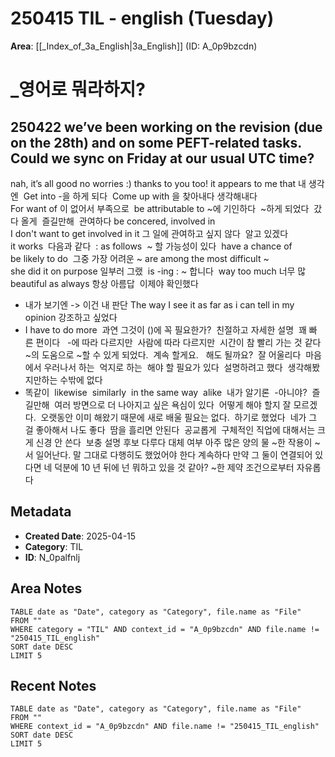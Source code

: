# 250415 TIL - english (Tuesday)
**Area**: [[_Index_of_3a_English|3a_English]] (ID: A_0p9bzcdn)
# _영어로 뭐라하지?
250422
we’ve been working on the revision (due on the 28th) and on some PEFT-related tasks. 
Could we sync on Friday at our usual UTC time?
--
nah, it’s all good no worries :) thanks to you too!
it appears to me that 내 생각엔 
Get into -을 하게 되다 
Come up with 을 찾아내다 생각해내다 
For want of 이 없어서 부족으로 
be attributable to ~에 기인하다 
~하게 되었다 
갔다 올게 
즐길만해 
관여하다 be concered, involved in
I don't want to get involved in it 그 일에 관여하고 싶지 않다 
알고 있겠다 
it works 
다음과 같다 
: as follows 
~ 할 가능성이 있다 
have a chance of 
be likely to do 
그중 가장 어려운 ~ are among the most difficult ~ 
she did it on purpose 일부러 그랬 
is -ing : ~ 합니다 
way too much 너무 많 
beautiful as always 항상 아름답 
이제야 확인했다
- 내가 보기엔
-> 이건 내 판단
The way I see it
as far as i can tell
in my opinion
강조하고 싶었다 
- I have to do more 
과연 그것이 ()에 꼭 필요한가? 
친절하고 자세한 설명 
꽤 빠른 편이다  
-에 따라 다르지만 
사람에 따라 다르지만 
시간이 참 빨리 가는 것 같다 
~의 도움으로 ~할 수 있게 되었다. 
계속 할게요.  
해도 될까요? 
잘 어울리다 
마음에서 우러나서 하는 
억지로 하는 
해야 할 필요가 있다 
설명하려고 했다 
생각해봤지만하는 수밖에 없다 
- 똑같이 
likewise 
similarly 
in the same way 
alike 
내가 알기론 
-아니야? 
즐길만해 
여러 방면으로 더 나아지고 싶은 욕심이 있다 
어떻게 해야 할지 잘 모르겠다. 
오랫동안 이미 해왔기 때문에 새로 배울 필요는 없다. 
하기로 했었다 
네가 그걸 좋아해서 나도 좋다 
땀을 흘리면 안된다 
공교롭게 
구체적인 직업에 대해서는 크게 신경 안 쓴다 
보충 설명
후보
다루다
대체
여부
아주 많은 양의 물
~한 작용이 ~서 일어난다.
말 그대로
다행히도
했었어야 한다
계속하다
만약 그 둘이 연결되어 있다면
네 덕분에
10 년 뒤에 넌 뭐하고 있을 것 같아?
~한 제약 조건으로부터 자유롭다
## Metadata
- **Created Date**: 2025-04-15
- **Category**: TIL
- **ID**: N_0palfnlj
## Area Notes
```dataview
TABLE date as "Date", category as "Category", file.name as "File"
FROM ""
WHERE category = "TIL" AND context_id = "A_0p9bzcdn" AND file.name != "250415_TIL_english"
SORT date DESC
LIMIT 5
```
## Recent Notes
```dataview
TABLE date as "Date", category as "Category", file.name as "File"
FROM ""
WHERE context_id = "A_0p9bzcdn" AND file.name != "250415_TIL_english"
SORT date DESC
LIMIT 5
```
